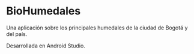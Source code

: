 # BioHumedales
Una aplicación sobre los principales humedales de la ciudad de Bogotá y del país.

Desarrollada en Android Studio.
